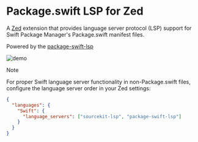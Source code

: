 # Package.swift LSP for Zed

A [Zed](https://zed.dev) extension that provides language server protocol (LSP) support for Swift Package Manager's Package.swift manifest files.

Powered by the [package-swift-lsp](https://github.com/kattouf/package-swift-lsp)

![demo](https://github.com/user-attachments/assets/4caa7126-a2d7-45dd-b663-2d3f31817f74)

> [!NOTE]
> For proper Swift language server functionality in non-Package.swift files, configure the language server order in your Zed settings:
> ```json
> {
>   "languages": {
>     "Swift": {
>       "language_servers": ["sourcekit-lsp", "package-swift-lsp"]
>     }
>   }
> }
> ```
